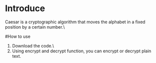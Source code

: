 # Introduce

Caesar is a cryptographic algorithm that moves the alphabet in a fixed position by a certain number.\

#How to use

1. Download the code.\
2. Using encrypt and decrypt function, you can encrypt or decrypt plain text.
